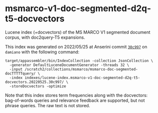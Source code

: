# msmarco-v1-doc-segmented-d2q-t5-docvectors

Lucene index (+docvectors) of the MS MARCO V1 segmented document corpus, with doc2query-T5 expansions.

This index was generated on 2022/05/25 at Anserini commit [`30c997`](https://github.com/castorini/anserini/commit/30c9974f495a06c94d576d0e9c2c5861515e0e19) on `damiano` with the following command:

```
target/appassembler/bin/IndexCollection -collection JsonCollection \
  -generator DefaultLuceneDocumentGenerator -threads 32 \
  -input /scratch2/collections/msmarco/msmarco-doc-segmented-docTTTTTquery/ \
  -index indexes/lucene-index.msmarco-v1-doc-segmented-d2q-t5-docvectors.20220525.30c997/ \
  -storeDocvectors -optimize
```

Note that this index stores term frequencies along with the docvectors: bag-of-words queries and relevance feedback are supported, but not phrase queries.
The raw text is not stored.
